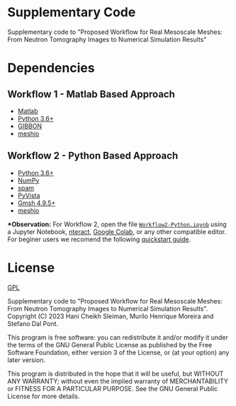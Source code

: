 # Supplementary Code
Supplementary code to "Proposed Workflow for Real Mesoscale Meshes: From Neutron Tomography Images to Numerical Simulation Results"


# Dependencies
## Workflow 1 - Matlab Based Approach
- [Matlab](https://www.mathworks.com/products/matlab.html)
- [Python 3.6+](https://www.python.org/)
- [GIBBON](https://www.gibboncode.org/)
- [meshio](https://github.com/nschloe/meshio)

## Workflow 2 - Python Based Approach
- [Python 3.6+](https://www.python.org/)
- [NumPy](https://www.numpy.org)
- [spam](https://ttk.gricad-pages.univ-grenoble-alpes.fr/spam/index.html)
- [PyVista](https://docs.pyvista.org/)
- [Gmsh 4.9.5+](https://gmsh.info/)
- [meshio](https://github.com/nschloe/meshio)

**\*Observation:** For Workflow 2, open the file [`Workflow2-Python.ipynb`](https://github.com/TomoToFE/supp_code_mesoscale_mesh/blob/main/workflow2/Workflow2-Python.ipynb) using a Jupyter Notebook, [nteract](https://nteract.io/), [Google Colab](https://colab.research.google.com/?utm_source=scs-index), or any other compatible editor. For beginer users we recomend the following [quickstart guide](https://jupyter-notebook-beginner-guide.readthedocs.io).

# License
[GPL](https://github.com/TomoToFE/supp_code_mesoscale_mesh/blob/master/LICENSE)

Supplementary code to "Proposed Workflow for Real Mesoscale Meshes: From Neutron Tomography Images to Numerical Simulation Results". Copyright (C) 2023 Hani Cheikh Sleiman, Murilo Henrique Moreira and Stefano Dal Pont.

This program is free software: you can redistribute it and/or modify it under the terms of the GNU General Public License as published by the Free Software Foundation, either version 3 of the License, or (at your option) any later version.

This program is distributed in the hope that it will be useful, but WITHOUT ANY WARRANTY; without even the implied warranty of MERCHANTABILITY or FITNESS FOR A PARTICULAR PURPOSE.  See the GNU General Public License for more details.
